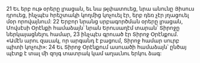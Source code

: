 21 Եւ երբ ութ օրերը լրացան, եւ նա թլփատուեց, նրա անունը Յիսուս դրուեց, ինչպէս հրեշտակի կողմից կոչուել էր, երբ դեռ չէր յղացուել մօր որովայնում:
22 Երբոր նրանց սրբագործման օրերը լրացան, Մովսէսի Օրէնքի համաձայն՝ նրան Երուսաղէմ տարան՝ Տիրոջը ներկայացնելու համար, 23 ինչպէս գրուած էր Տիրոջ Օրէնքում. «Ամէն արու զաւակ, որ արգանդ է բացում, Տիրոջ համար սուրբ պիտի կոչուի»: 24 Եւ Տիրոջ Օրէնքում ասուածի համաձայն՝ ընծայ պէտք է տալ մի զոյգ տատրակ կամ աղաւնու երկու ձագ:
